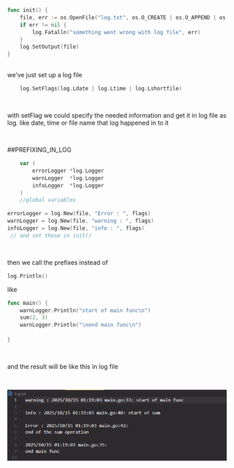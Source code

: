 ```Go
func init() {
	file, err := os.OpenFile("log.txt", os.O_CREATE | os.O_APPEND | os.O_WRONLY, 0666)
	if err != nil {
		log.Fatalln("something went wrong with log file", err)
	}
	log.SetOutput(file)
}
```
<br>
we've just set up a log file 
<br>

```Go
 	log.SetFlags(log.Ldate | log.Ltime | log.Lshortfile)
```
<br>
<p>with setFlag we could specify the needed information and get it in log file as log. like date, time or file name that log happened in to it </p>
<br>

##PREFIXING_IN_LOG
<br>

```Go
    var (  
	    errorLogger *log.Logger
	    warnLogger  *log.Logger
	    infoLogger  *log.Logger
    )
    //global variables
```
```Go
errorLogger = log.New(file, "Error : ", flags)
warnLogger = log.New(file, "warning : ", flags)
infoLogger = log.New(file, "info : ", flags)
 // and set these in init()
```
<br>

then we call the prefixes instead of 
```Go
log.Println()
```
like 
<br>

```Go
func main() {
	warnLogger.Println("start of main func\n")
	sum(2, 3)
	warnLogger.Println("\nend main func\n")

}
```
<br>
<p>and the result will be like this in log file</p>
<br>

![alt text](image.png)

<br>
